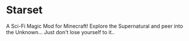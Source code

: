 # Starset
A Sci-Fi Magic Mod for Minecraft! Explore the Supernatural and peer into the Unknown... Just don't lose yourself to it..

